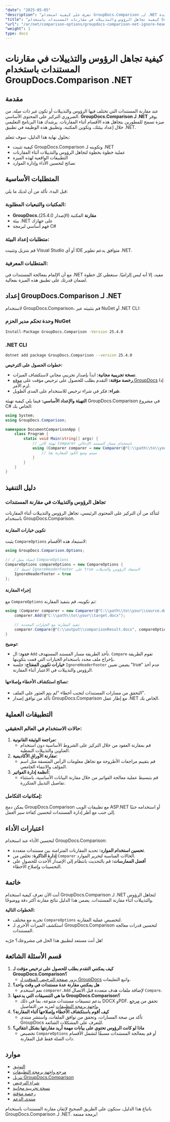 ```yaml
---
"date": "2025-05-05"
"description": "تعرف على كيفية استخدام GroupDocs.Comparison لـ .NET لاستبعاد الرؤوس والتذييلات أثناء مقارنات المستندات، مما يضمن تحليل محتوى أكثر فائدة."
"title": "كيفية تجاهل الرؤوس والتذييلات في مقارنات المستندات باستخدام GroupDocs.Comparison .NET"
"url": "/ar/net/comparison-options/groupdocs-comparison-net-ignore-headers-footers/"
"weight": 1
type: docs
---
```

# كيفية تجاهل الرؤوس والتذييلات في مقارنات المستندات باستخدام GroupDocs.Comparison .NET

## مقدمة
عند مقارنة المستندات التي تختلف فيها الرؤوس والتذييلات أو تكون غير ذات صلة، من الضروري التركيز على المحتوى الأساسي. **GroupDocs.Comparison لـ .NET** يوفر ميزة تسمح للمطورين بتجاهل هذه الأقسام أثناء المقارنات. يرشدك هذا البرنامج التعليمي خلال إعداد بيئتك، وتكوين المكتبة، وتطبيق هذه الوظيفة في تطبيق .NET.

بحلول نهاية هذا الدليل، سوف تتعلم:
- كيفية تثبيت GroupDocs.Comparison وتكوينه لـ .NET
- عملية خطوة بخطوة لتجاهل الرؤوس والتذييلات أثناء المقارنات
- التطبيقات الواقعية لهذه الميزة
- نصائح لتحسين الأداء وإدارة الموارد

## المتطلبات الأساسية
قبل البدء، تأكد من أن لديك ما يلي:

### المكتبات والتبعيات المطلوبة:
- **GroupDocs.مقارنة** المكتبة (الإصدار 25.4.0)
- بيئة .NET على جهازك
- فهم أساسي لبرمجة C#

### متطلبات إعداد البيئة:
قم بتنزيل وتثبيت Visual Studio أو أي IDE متوافق يدعم تطوير .NET.

### المتطلبات المعرفية:
مع أن الإلمام بمعالجة المستندات في .NET مفيد، إلا أنه ليس إلزاميًا. سنغطي كل خطوة لضمان قدرتك على تطبيق هذه الميزة بفعالية.

## إعداد GroupDocs.Comparison لـ .NET
لاستخدام GroupDocs.Comparison، قم بتثبيته عبر NuGet أو .NET CLI:

### وحدة تحكم مدير الحزم NuGet
```bash
Install-Package GroupDocs.Comparison -Version 25.4.0
```

### .NET CLI
```bash
dotnet add package GroupDocs.Comparison --version 25.4.0
```

**خطوات الحصول على الترخيص:**
- **نسخة تجريبية مجانية:** ابدأ بإصدار تجريبي مجاني لاستكشاف الميزات.
- **رخصة مؤقتة:** التقدم بطلب للحصول على ترخيص مؤقت على [موقع GroupDocs](https://purchase.groupdocs.com/temporary-license/) إذا لزم الأمر.
- **شراء:** فكر في شراء ترخيص للاستخدام على المدى الطويل.

**التهيئة والإعداد الأساسي:**
فيما يلي كيفية تهيئة GroupDocs.Comparison في مشروع C# الخاص بك:
```csharp
using System;
using GroupDocs.Comparison;

namespace DocumentComparisonApp {
    class Program {
        static void Main(string[] args) {
            // تهيئة كائن Comparer باستخدام مسار المستند الإدخالي
            using (Comparer comparer = new Comparer(@"C:\\path\\to\\your\\document.docx")) {
                // سيتم وضع الكود للمقارنة هنا
            }
        }
    }
}
```

## دليل التنفيذ

### تجاهل الرؤوس والتذييلات في مقارنة المستندات
لتتأكد من أن التركيز على المحتوى الرئيسي، تجاهل الرؤوس والتذييلات أثناء المقارنات باستخدام GroupDocs.Comparison.

#### تكوين خيارات المقارنة
يثبت `CompareOptions` لاستبعاد هذه الأقسام:
```csharp
using GroupDocs.Comparison.Options;

// إنشاء مثيل لـ CompareOptions
CompareOptions compareOptions = new CompareOptions {
    // اضبط IgnoreHeaderFooter على true لاستبعاد الرؤوس والتذييلات
    IgnoreHeaderFooter = true
};
```

#### إجراء المقارنة
مع `CompareOptions` تم تكوينه، قم بتنفيذ المقارنة:
```csharp
using (Comparer comparer = new Comparer(@"C:\\path\\to\\your\\source.docx")) {
    comparer.Add(@"C:\\path\\to\\your\\target.docx");
    
    // تنفيذ المقارنة مع الخيارات المحددة
    comparer.Compare(@"C:\\output\\comparisonResult.docx", compareOptions);
}
```
**توضيح:**
- **حدود:** ال `Add` تأخذ الطريقة مسار المستند المستهدف. `Compare` تقوم الطريقة بإخراج ملف محدد باستخدام الخيارات التي قمت بتكوينها.
- **خيارات تكوين المفتاح:** جلسة `IgnoreHeaderFooter` يضمن تعيين "true" عدم أخذ الرؤوس والتذييلات في الاعتبار أثناء المقارنة.

#### نصائح استكشاف الأخطاء وإصلاحها:
- التحقق من مسارات المستندات لتجنب أخطاء "لم يتم العثور على الملف".
- تأكد من توافق إصدار GroupDocs.Comparison مع إطار عمل .NET الخاص بك.

## التطبيقات العملية
### حالات الاستخدام في العالم الحقيقي:
1. **مراجعة الوثيقة القانونية:**
   - قم بمقارنة العقود من خلال التركيز على الشروط الأساسية دون استخدام العناوين والتذييلات النمطية.
2. **مقارنة الأوراق الأكاديمية:**
   - قم بتقييم مراجعات الأطروحة مع تجاهل معلومات الرأس المتسقة مثل اسم المؤلف والانتماء الجامعي.
3. **أنظمة إدارة الفواتير:**
   - قم بتبسيط عملية معالجة الفواتير من خلال مقارنة البيانات الأساسية، باستثناء تفاصيل التذييل المتكررة.

### إمكانيات التكامل:
يمكن دمج GroupDocs.Comparison مع تطبيقات الويب ASP.NET أو استخدامه جنبًا إلى جنب مع أطر إدارة المستندات لتحسين كفاءة سير العمل.

## اعتبارات الأداء
لتحسين الأداء عند استخدام GroupDocs.Comparison:
- **تحسين استخدام الموارد:** تحديد المقارنات المتزامنة بين مستندات متعددة.
- **إدارة الذاكرة:** تخلص من `Comparer` الحالات المناسبة لتحرير الموارد.
- **أفضل الممارسات:** قم بالتحديث بانتظام إلى الإصدار الأحدث للحصول على التحسينات وإصلاح الأخطاء.

## خاتمة
أنت الآن تعرف كيفية استخدام GroupDocs.Comparison لـ .NET لتجاهل الرؤوس والتذييلات أثناء مقارنة المستندات. يضمن هذا الدليل نتائج مقارنة أكثر دقة ووضوحًا.

**الخطوات التالية:**
- تجربة مع مختلف `CompareOptions` لتخصيص عملية المقارنة.
- استكشف الميزات الأخرى لـ GroupDocs.Comparison لتحسين قدرات معالجة المستندات.

هل أنت مستعد لتطبيق هذا الحل في مشروعك؟ جرّبه!

## قسم الأسئلة الشائعة
1. **كيف يمكنني التقدم بطلب للحصول على ترخيص مؤقت لـ GroupDocs.Comparison؟**
   - يزور [صفحة الترخيص المؤقت لـ GroupDocs](https://purchase.groupdocs.com/temporary-license/) واتبع التعليمات.
2. **هل يمكنني مقارنة عدة مستندات في وقت واحد؟**
   - نعم استخدم `comparer.Add` لإضافة ملفات هدف متعددة قبل الاتصال `Compare`.
3. **ما هي التنسيقات التي يدعمها GroupDocs.Comparison؟**
   - يدعم تنسيقات مستندات متنوعة، بما في ذلك DOCX وPDF. تحقق من [مرجع واجهة برمجة التطبيقات](https://reference.groupdocs.com/comparison/net/) لمزيد من التفاصيل.
4. **كيف أقوم باستكشاف الأخطاء وإصلاحها أثناء المقارنة؟**
   - تأكد من صحة المسارات، وتحقق من توافق الملفات، واستشر منتدى GroupDocs للتعرف على المشكلات الشائعة.
5. **ماذا لو كانت الرؤوس تحتوي على بيانات مهمة أريد مقارنتها بشكل انتقائي؟**
   - تخصيص `CompareOptions` أو قم بمعالجة المستندات مسبقًا لتشمل الأقسام ذات الصلة فقط قبل المقارنة.

## موارد
- [التوثيق](https://docs.groupdocs.com/comparison/net/)
- [مرجع واجهة برمجة التطبيقات](https://reference.groupdocs.com/comparison/net/)
- [تنزيل GroupDocs.Comparison](https://releases.groupdocs.com/comparison/net/)
- [شراء الترخيص](https://purchase.groupdocs.com/buy)
- [نسخة تجريبية مجانية](https://releases.groupdocs.com/comparison/net/)
- [رخصة مؤقتة](https://purchase.groupdocs.com/temporary-license/)
- [منتدى الدعم](https://forum.groupdocs.com/c/comparison/)

باتباع هذا الدليل، ستكون على الطريق الصحيح لإتقان مقارنة المستندات باستخدام GroupDocs.Comparison لـ .NET. برمجة ممتعة!